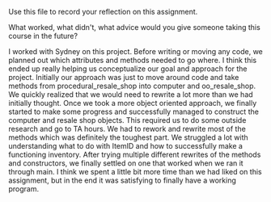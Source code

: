 Use this file to record your reflection on this assignment. 

What worked, what didn't, what advice would you give someone taking this course in the future?

I worked with Sydney on this project. Before writing or moving any code, we planned out which attributes and methods needed to go where. I think this ended up really helping us conceptualize our goal and approach for the project. Initially our approach was just to move around code and take methods from procedural_resale_shop into computer and oo_resale_shop. We quickly realized that we would need to rewrite a lot more than we had initially thought. Once we took a more object oriented approach, we finally started to make some progress and successfully managed to construct the computer and resale shop objects. This required us to do some outside research and go to TA hours. We had to rework and rewrite most of the methods which was definitely the toughest part. We struggled a lot with understanding what to do with ItemID and how to successfully make a functioning inventory. After trying multiple different rewrites of the methods and constructors, we finally settled on one that worked when we ran it through main. I think we spent a little bit more time than we had liked on this assignment, but in the end it was satisfying to finally have a working program. 